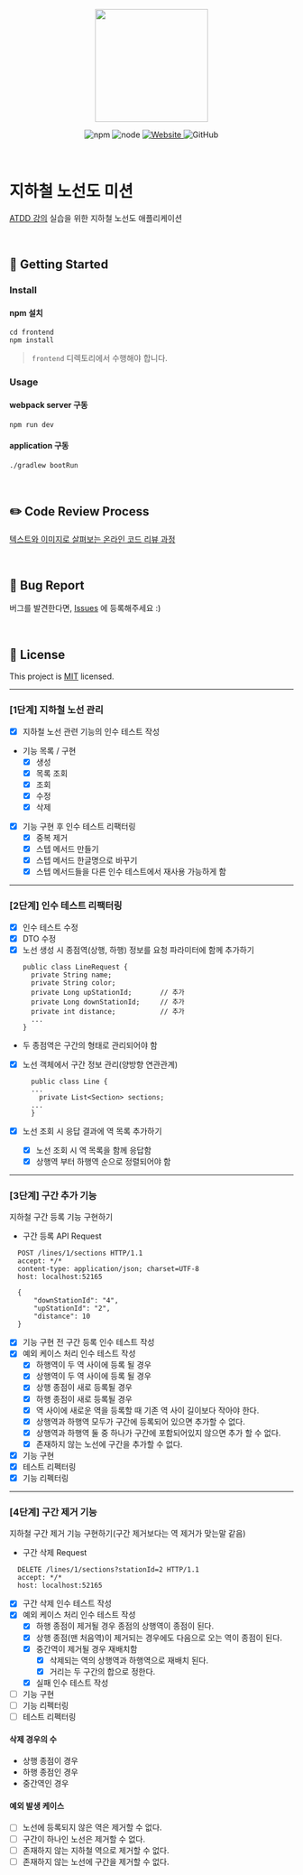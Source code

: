 <p align="center">
    <img width="200px;" src="https://raw.githubusercontent.com/woowacourse/atdd-subway-admin-frontend/master/images/main_logo.png"/>
</p>
<p align="center">
  <img alt="npm" src="https://img.shields.io/badge/npm-%3E%3D%205.5.0-blue">
  <img alt="node" src="https://img.shields.io/badge/node-%3E%3D%209.3.0-blue">
  <a href="https://edu.nextstep.camp/c/R89PYi5H" alt="nextstep atdd">
    <img alt="Website" src="https://img.shields.io/website?url=https%3A%2F%2Fedu.nextstep.camp%2Fc%2FR89PYi5H">
  </a>
  <img alt="GitHub" src="https://img.shields.io/github/license/next-step/atdd-subway-admin">
</p>

<br>

# 지하철 노선도 미션
[ATDD 강의](https://edu.nextstep.camp/c/R89PYi5H) 실습을 위한 지하철 노선도 애플리케이션

<br>

## 🚀 Getting Started

### Install
#### npm 설치
```
cd frontend
npm install
```
> `frontend` 디렉토리에서 수행해야 합니다.

### Usage
#### webpack server 구동
```
npm run dev
```
#### application 구동
```
./gradlew bootRun
```
<br>

## ✏️ Code Review Process
[텍스트와 이미지로 살펴보는 온라인 코드 리뷰 과정](https://github.com/next-step/nextstep-docs/tree/master/codereview)

<br>

## 🐞 Bug Report

버그를 발견한다면, [Issues](https://github.com/next-step/atdd-subway-admin/issues) 에 등록해주세요 :)

<br>

## 📝 License

This project is [MIT](https://github.com/next-step/atdd-subway-admin/blob/master/LICENSE.md) licensed.

---

### [1단계] 지하철 노선 관리

- [X] 지하철 노선 관련 기능의 인수 테스트 작성
- 기능 목록 / 구현
  - [X] 생성
  - [X] 목록 조회
  - [X] 조회
  - [X] 수정
  - [X] 삭제
- [X] 기능 구현 후 인수 테스트 리팩터링
  - [X] 중복 제거
  - [X] 스텝 메서드 만들기
  - [X] 스텝 메서드 한글명으로 바꾸기
  - [X] 스텝 메서드들을 다른 인수 테스트에서 재사용 가능하게 함

---

### [2단계] 인수 테스트 리팩터링

- [X] 인수 테스트 수정
- [X] DTO 수정
- [X] 노선 생성 시 종점역(상행, 하행) 정보를 요청 파라미터에 함께 추가하기
  ```
  public class LineRequest {
    private String name;
    private String color;
    private Long upStationId;       // 추가
    private Long downStationId;     // 추가
    private int distance;           // 추가
    ...
  }
  ```
- 두 종점역은 구간의 형태로 관리되어야 함
- [X] 노선 객체에서 구간 정보 관리(양방향 연관관계)
  ```
    public class Line {
    ...
      private List<Section> sections;
    ...
    }
  ```

- [X] 노선 조회 시 응답 결과에 역 목록 추가하기
  - [X] 노선 조회 시 역 목록을 함께 응답함
  - [X] 상행역 부터 하행역 순으로 정렬되어야 함

---

### [3단계] 구간 추가 기능

지하철 구간 등록 기능 구현하기

- 구간 등록 API Request

```
  POST /lines/1/sections HTTP/1.1
  accept: */*
  content-type: application/json; charset=UTF-8
  host: localhost:52165
  
  {
      "downStationId": "4",
      "upStationId": "2",
      "distance": 10
  }
```
- [X] 기능 구현 전 구간 등록 인수 테스트 작성
- [X] 예외 케이스 처리 인수 테스트 작성
  - [X] 하행역이 두 역 사이에 등록 될 경우
  - [X] 상행역이 두 역 사이에 등록 될 경우
  - [X] 상행 종점이 새로 등록될 경우
  - [X] 하행 종점이 새로 등록될 경우
  - [X] 역 사이에 새로운 역을 등록할 때 기존 역 사이 길이보다 작아야 한다.
  - [X] 상행역과 하행역 모두가 구간에 등록되어 있으면 추가할 수 없다.
  - [X] 상행역과 하행역 둘 중 하나가 구간에 포함되어있지 않으면 추가 할 수 없다.
  - [X] 존재하지 않는 노선에 구간을 추가할 수 없다.
- [X] 기능 구현
- [X] 테스트 리펙터링
- [X] 기능 리펙터링

---

### [4단계] 구간 제거 기능

지하철 구간 제거 기능 구현하기(구간 제거보다는 역 제거가 맞는말 같음)

- 구간 삭제 Request

```
  DELETE /lines/1/sections?stationId=2 HTTP/1.1
  accept: */*
  host: localhost:52165
```

- [X] 구간 삭제 인수 테스트 작성
- [X] 예외 케이스 처리 인수 테스트 작성
  - [X] 하행 종점이 제거될 경우 종점의 상행역이 종점이 된다.
  - [X] 상행 종점(맨 처음역)이 제거되는 경우에도 다음으로 오는 역이 종점이 된다.
  - [X] 중간역이 제거될 경우 재배치함
    - [X] 삭제되는 역의 상행역과 하행역으로 재배치 된다.
    - [X] 거리는 두 구간의 합으로 정한다.
  - [X] 실패 인수 테스트 작성
- [ ] 기능 구현
- [ ] 기능 리펙터링
- [ ] 테스트 리펙터링

#### 삭제 경우의 수

- 상행 종점이 경우
- 하행 종점인 경우
- 중간역인 경우

#### 예외 발생 케이스

- [ ] 노선에 등록되지 않은 역은 제거할 수 없다.
- [ ] 구간이 하나인 노선은 제거할 수 없다.
- [ ] 존재하지 않는 지하철 역으로 제거할 수 없다.
- [ ] 존재하지 않는 노선에 구간을 제거할 수 없다.